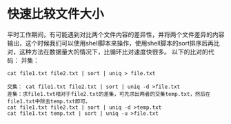 # 快速比较文件大小
平时工作期间，有可能遇到对比两个文件内容的差异性，并将两个文件差异的内容输出，这个时候我们可以使用shell脚本来操作，使用shell脚本的sort排序后再比对，这种方法在数据量大的情况下，比循环比对速度快很多。
以下的比对的代码： 
并集：
```shell
cat file1.txt file2.txt | sort | uniq > file.txt

交集： cat file1.txt file2.txt | sort | uniq -d >file.txt
差集：求file1.txt相对于file2.txt的差集，可先求出两者的交集temp.txt，然后在
file1.txt中除去temp.txt即可。
cat file1.txt file2.txt | sort | uniq -d >temp.txt
cat file1.txt temp.txt | sort | uniq -u >file.txt